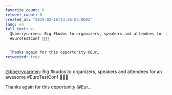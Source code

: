 ```yaml
---
favorite_count: 0
retweet_count: 0
created_at: "2019-02-16T13:26:04.000Z"
lang: en
full_text: >-
  @bberrycarmen: Big #kudos to organizers, speakers and attendees for an awesome
  #EuroTestConf 👏👏👏


  Thanks again for this opportunity @Eur…
retweeted: true
---
```


[@bberrycarmen](https://twitter.com/bberrycarmen): Big #kudos to organizers,
speakers and attendees for an awesome #EuroTestConf 👏👏👏

Thanks again for this opportunity @Eur…
